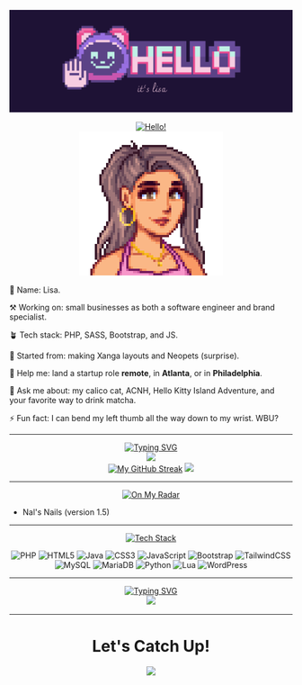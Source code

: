 ![Welcome to LisaComments' Github!](https://github.com/LisaComments/lisacomments/blob/main/gitbanner.png)
<div align="center">
<a href="https://git.io/typing-svg"><img src="https://readme-typing-svg.demolab.com?font=Serif&size=26&pause=1000&color=F73DB5&background=B852FF00&center=true&vCenter=true&random=false&width=435&lines=%E1%9E%87%E1%9F%86%E1%9E%9A%E1%9E%B6%E1%9E%94%E1%9E%9F%E1%9E%BD%E1%9E%9A.+Bonjour.++Xin+ch%C3%A0o." alt="Hello!" /></a>
</div>


<div align="center"><img src="https://github.com/LisaComments/lisacomments/blob/5b0ae931c0f464b0a2959a12b7bdec23e9a1adc1/stardewvalleypic.png"></div>

🌸 Name: Lisa. 

⚒️ Working on: small businesses as both a software engineer and brand specialist. 

🪴 Tech stack: PHP, SASS, Bootstrap, and JS. 

🦄 Started from: making Xanga layouts and Neopets (surprise). 

🤔 Help me: land a startup role **remote**, in **Atlanta**, or in **Philadelphia**. 

💬 Ask me about: my calico cat, ACNH, Hello Kitty Island Adventure, and your favorite way to drink matcha. 

⚡️ Fun fact: I can bend my left thumb all the way down to my wrist. WBU?
___

<div align="center">
  <a href="https://git.io/typing-svg"><img src="https://readme-typing-svg.demolab.com?font=Serif&weight=800&size=24&duration=.1&pause=1000&color=F74CA9&center=true&vCenter=true&repeat=false&random=false&width=435&lines=Stats+Say%3A" alt="Typing SVG" /></a>
</div>

<div align="center">
  <img src="https://github-readme-stats.vercel.app/api/top-langs/?username=lisacomments&theme=jolly&show_icons=true&hide_border=false&layout=compact" />
</div>
<div align="center">
  <a href="https://git.io/streak-stats"><img src="https://streak-stats.demolab.com?user=lisacomments&theme=jolly&border_radius=10&date_format=M%20j%5B%2C%20Y%5D" alt="My GitHub Streak" /></a>
  <img src="https://github-readme-stats.vercel.app/api?username=lisacomments&theme=jolly&show_icons=true&hide_border=false&count_private=true" />
</div>

___

<div align="center">
  <a href="https://git.io/typing-svg"><img src="https://readme-typing-svg.demolab.com?font=Serif&weight=800&size=24&duration=.1&pause=1000&color=F74CA9&center=true&vCenter=true&repeat=false&random=false&width=435&lines=What+Have+I+Been+Up+To%3F" alt="On My Radar" /></a>
</div>

- Nal's Nails (version 1.5)

___

<div align="center">
  <a href="https://git.io/typing-svg"><img src="https://readme-typing-svg.demolab.com?font=Serif&weight=800&size=24&duration=.1&pause=1000&color=F74CA9&center=true&vCenter=true&repeat=false&random=false&width=435&lines=Stackin'+Up" alt="Tech Stack" /></a>
</div>
<div align="center">
  
  ![PHP](https://img.shields.io/badge/php-%23777BB4.svg?style=for-the-badge&logo=php&logoColor=white)
  ![HTML5](https://img.shields.io/badge/html5-%23E34F26.svg?style=for-the-badge&logo=html5&logoColor=white)
  ![Java](https://img.shields.io/badge/java-%23ED8B00.svg?style=for-the-badge&logo=openjdk&logoColor=white)
  ![CSS3](https://img.shields.io/badge/css3-%231572B6.svg?style=for-the-badge&logo=css3&logoColor=white)
  ![JavaScript](https://img.shields.io/badge/javascript-%23323330.svg?style=for-the-badge&logo=javascript&logoColor=%23F7DF1E)
  ![Bootstrap](https://img.shields.io/badge/bootstrap-%238511FA.svg?style=for-the-badge&logo=bootstrap&logoColor=white)
  ![TailwindCSS](https://img.shields.io/badge/tailwindcss-%2338B2AC.svg?style=for-the-badge&logo=tailwind-css&logoColor=white)
  ![MySQL](https://img.shields.io/badge/mysql-4479A1.svg?style=for-the-badge&logo=mysql&logoColor=white)
  ![MariaDB](https://img.shields.io/badge/MariaDB-003545?style=for-the-badge&logo=mariadb&logoColor=white)
  ![Python](https://img.shields.io/badge/python-3670A0?style=for-the-badge&logo=python&logoColor=ffdd54)
  ![Lua](https://img.shields.io/badge/lua-%232C2D72.svg?style=for-the-badge&logo=lua&logoColor=white)
  ![WordPress](https://img.shields.io/badge/WordPress-%23117AC9.svg?style=for-the-badge&logo=WordPress&logoColor=white)
</div>

___
<div align="center">
  <a href="https://git.io/typing-svg"><img src="https://readme-typing-svg.demolab.com?font=Serif&weight=800&size=24&duration=.1&pause=1000&color=F74CA9&center=true&vCenter=true&repeat=false&random=false&width=487&lines=%F0%9F%90%A3+Meet+My+Tamagotchi%3A+Tinkytink" alt="Typing SVG" /></a>
</div>
<div align="center">
  <img src="https://www.codedex.io/api/petStatus?user=matchamenace">
</div>

___
<h1 align="center">Let's Catch Up!</h1>
<div align="center">
<a href="https://www.linkedin.com/in/lisaysinn"><img src="https://img.shields.io/badge/linkedin-%230077B5.svg?style=for-the-badge&logo=linkedin&logoColor=white"></a>
</div>


<!--
**LisaComments/lisacomments** is a ✨ _special_ ✨ repository because its `README.md` (this file) appears on your GitHub profile.

Here are some ideas to get you started:

- 🔭 I’m currently working on ...
- 🌱 I’m currently learning ...
- 👯 I’m looking to collaborate on ...
- 🤔 I’m looking for help with ...
- 💬 Ask me about ...
- 📫 How to reach me: ...
- 😄 Pronouns: ...
- ⚡ Fun fact: ...
-->
